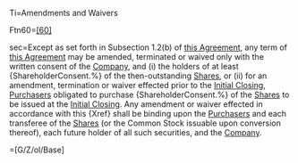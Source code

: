 Ti=Amendments and Waivers

Ftn60=<a href="#_ftn60" name="_ftnref" title="">[60]</a>

sec=Except as set forth in Subsection 1.2(b) of <a href='#Def.Agreement.sec' class='definedterm'>this Agreement</a>, any term of <a href='#Def.Agreement.sec' class='definedterm'>this Agreement</a> may be amended, terminated or waived only with the written consent of the <a href='#Def.Company.sec' class='definedterm'>Company</a>, and (i) the holders of at least {ShareholderConsent.%} of the then-outstanding <a href='#Def.Shares.sec' class='definedterm'>Shares</a>, or (ii) for an amendment, termination or waiver effected prior to the <a href='#Def.Initial_Closing.sec' class='definedterm'>Initial Closing</a>, <a href='#Def.Purchaser.sec' class='definedterm'>Purchasers</a> obligated to purchase {ShareholderConsent.%} of the <a href='#Def.Shares.sec' class='definedterm'>Shares</a> to be issued at the <a href='#Def.Initial_Closing.sec' class='definedterm'>Initial Closing</a>. Any amendment or waiver effected in accordance with this {Xref} shall be binding upon the <a href='#Def.Purchaser.sec' class='definedterm'>Purchasers</a> and each transferee of the <a href='#Def.Shares.sec' class='definedterm'>Shares</a> (or the Common Stock issuable upon conversion thereof), each future holder of all such securities, and the <a href='#Def.Company.sec' class='definedterm'>Company</a>.

=[G/Z/ol/Base]
